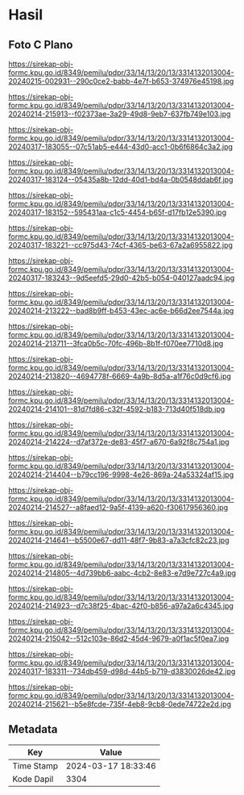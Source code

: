 # Hasil

## Foto C Plano

https://sirekap-obj-formc.kpu.go.id/8349/pemilu/pdpr/33/14/13/20/13/3314132013004-20240215-002931--290c0ce2-babb-4e7f-b653-374976e45198.jpg

https://sirekap-obj-formc.kpu.go.id/8349/pemilu/pdpr/33/14/13/20/13/3314132013004-20240214-215913--f02373ae-3a29-49d8-9eb7-637fb749e103.jpg

https://sirekap-obj-formc.kpu.go.id/8349/pemilu/pdpr/33/14/13/20/13/3314132013004-20240317-183055--07c51ab5-e444-43d0-acc1-0b6f6864c3a2.jpg

https://sirekap-obj-formc.kpu.go.id/8349/pemilu/pdpr/33/14/13/20/13/3314132013004-20240317-183124--05435a8b-12dd-40d1-bd4a-0b0548ddab6f.jpg

https://sirekap-obj-formc.kpu.go.id/8349/pemilu/pdpr/33/14/13/20/13/3314132013004-20240317-183152--595431aa-c1c5-4454-b65f-d17fb12e5390.jpg

https://sirekap-obj-formc.kpu.go.id/8349/pemilu/pdpr/33/14/13/20/13/3314132013004-20240317-183221--cc975d43-74cf-4365-be63-67a2a6955822.jpg

https://sirekap-obj-formc.kpu.go.id/8349/pemilu/pdpr/33/14/13/20/13/3314132013004-20240317-183243--9d5eefd5-29d0-42b5-b054-040127aadc94.jpg

https://sirekap-obj-formc.kpu.go.id/8349/pemilu/pdpr/33/14/13/20/13/3314132013004-20240214-213222--bad8b9ff-b453-43ec-ac6e-b66d2ee7544a.jpg

https://sirekap-obj-formc.kpu.go.id/8349/pemilu/pdpr/33/14/13/20/13/3314132013004-20240214-213711--3fca0b5c-70fc-496b-8b1f-f070ee7710d8.jpg

https://sirekap-obj-formc.kpu.go.id/8349/pemilu/pdpr/33/14/13/20/13/3314132013004-20240214-213820--4694778f-6669-4a9b-8d5a-a1f76c0d9cf6.jpg

https://sirekap-obj-formc.kpu.go.id/8349/pemilu/pdpr/33/14/13/20/13/3314132013004-20240214-214101--81d7fd86-c32f-4592-b183-713d40f518db.jpg

https://sirekap-obj-formc.kpu.go.id/8349/pemilu/pdpr/33/14/13/20/13/3314132013004-20240214-214224--d7af372e-de83-45f7-a670-6a92f8c754a1.jpg

https://sirekap-obj-formc.kpu.go.id/8349/pemilu/pdpr/33/14/13/20/13/3314132013004-20240214-214404--b79cc196-9998-4e26-869a-24a53324af15.jpg

https://sirekap-obj-formc.kpu.go.id/8349/pemilu/pdpr/33/14/13/20/13/3314132013004-20240214-214527--a8faed12-9a5f-4139-a620-f30617956360.jpg

https://sirekap-obj-formc.kpu.go.id/8349/pemilu/pdpr/33/14/13/20/13/3314132013004-20240214-214641--b5500e67-dd11-48f7-9b83-a7a3cfc82c23.jpg

https://sirekap-obj-formc.kpu.go.id/8349/pemilu/pdpr/33/14/13/20/13/3314132013004-20240214-214805--4d739bb6-aabc-4cb2-8e83-e7d9e727c4a9.jpg

https://sirekap-obj-formc.kpu.go.id/8349/pemilu/pdpr/33/14/13/20/13/3314132013004-20240214-214923--d7c38f25-4bac-42f0-b856-a97a2a6c4345.jpg

https://sirekap-obj-formc.kpu.go.id/8349/pemilu/pdpr/33/14/13/20/13/3314132013004-20240214-215042--512c103e-86d2-45d4-9679-a0f1ac5f0ea7.jpg

https://sirekap-obj-formc.kpu.go.id/8349/pemilu/pdpr/33/14/13/20/13/3314132013004-20240317-183311--734db459-d98d-44b5-b719-d3830026de42.jpg

https://sirekap-obj-formc.kpu.go.id/8349/pemilu/pdpr/33/14/13/20/13/3314132013004-20240214-215621--b5e8fcde-735f-4eb8-9cb8-0ede74722e2d.jpg


## Metadata

| Key        | Value               |
| ---------- | ------------------- |
| Time Stamp | 2024-03-17 18:33:46 |
| Kode Dapil | 3304                |



